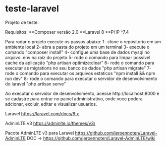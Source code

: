 # teste-laravel
Projeto de teste.

Requisitos:
**Composer versão 2.0
**Laravel 8
**PHP ^7.4

Para rodar o projeto execute os passos abaixo:
1- clone o repositorio em um ambiente local
2- abra a pasta do projeto em um terminal
3- execute o comando "composer install"
4- configue uma base de dados mysql no arquivo .env na raíz do projeto
5- rode o comando para limpar possivel cache da aplicação "php artisan optimize:clear"
6- rode o comando para executar as migrations no seu banco de dados "php artisan migrate"
7- rode o comando para executar os arquivos estaticos "npm install && npm run dev"
8- rode o comando para executar o servidor de desenvolvimento do laravel "php artisan serve"


Ao executar o servidor de desenvolvimento, acesse http://localhost:8000 e se cadastre para entrar no painel administrativo, onde voce podera adcionar, excluir, editar e visualizar usuarios.


Laravel https://laravel.com/docs/8.x

AdminLTE v3 
https://adminlte.io/themes/v3/

Pacote AdminLTE v3 para Laravel 
https://github.com/jeroennoten/Laravel-AdminLTE 
DOC -> https://github.com/jeroennoten/Laravel-AdminLTE/wiki


